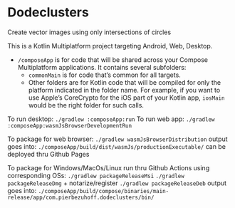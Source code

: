 # Dodeclusters
Create vector images using only intersections of circles

This is a Kotlin Multiplatform project targeting Android, Web, Desktop.

* `/composeApp` is for code that will be shared across your Compose Multiplatform applications.
  It contains several subfolders:
  - `commonMain` is for code that’s common for all targets.
  - Other folders are for Kotlin code that will be compiled for only the platform indicated in the folder name.
    For example, if you want to use Apple’s CoreCrypto for the iOS part of your Kotlin app,
    `iosMain` would be the right folder for such calls.

To run desktop:
`./gradlew :composeApp:run`
To run web app:
`./gradlew :composeApp:wasmJsBrowserDevelopmentRun`


To package for web browser:
`./gradlew wasmJsBrowserDistribution`
output goes into: `./composeApp/build/dist/wasmJs/productionExecutable/`
can be deployed thru Github Pages

To package for Windows/MacOs/Linux run thru Github Actions using corresponding OSs:
`./gradlew packageReleaseMsi`
`./gradlew packageReleaseDmg` + notarize/register
`./gradlew packageReleaseDeb`
output goes into: `./composeApp/build/compose/binaries/main-release/app/com.pierbezuhoff.dodeclusters/bin/`
